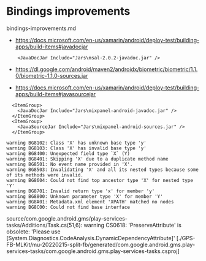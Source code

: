 # Bindings improvements

bindings-improvements.md

* https://docs.microsoft.com/en-us/xamarin/android/deploy-test/building-apps/build-items#javadocjar

```
    <JavaDocJar Include="Jars\msal-2.0.2-javadoc.jar" />
```

*   https://dl.google.com/android/maven2/androidx/biometric/biometric/1.1.0/biometric-1.1.0-sources.jar

*   https://docs.microsoft.com/en-us/xamarin/android/deploy-test/building-apps/build-items#javasourcejar

```
  <ItemGroup>
    <JavaDocJar Include="Jars\mixpanel-android-javadoc.jar" />
  </ItemGroup>
  <ItemGroup>
    <JavaSourceJar Include="Jars\mixpanel-android-sources.jar" />
  </ItemGroup>
```




```
warning BG8102: Class 'X' has unknown base type 'y'
warning BG8103: Class 'X' has invalid base type 'y'
warning BG8400: Unexpected field type `X` (Y)
warning BG8401: Skipping 'X' due to a duplicate method name
warning BG8501: No event name provided in 'X'.
warning BG8503: Invalidating 'X' and all its nested types because some of its methods were invalid.
warning BG8604: Could not find top ancestor type 'X' for nested type 'Y'
warning BG8701: Invalid return type 'x' for member 'y'
warning BG8800: Unknown parameter type 'X' for member 'Y'
warning BG8A01: Metadata.xml element 'XPATH' matched no nodes
warning BG8C00: Could not find base interface
```

source/com.google.android.gms/play-services-tasks/Additions/Task.cs(51,6): warning CS0618: 
'PreserveAttribute' is obsolete: 
'Please use [System.Diagnostics.CodeAnalysis.DynamicDependencyAttribute]' 
[./GPS-FB-MLKit/mu-20220215-split-fb/generated/com.google.android.gms.play-services-tasks/com.google.android.gms.play-services-tasks.csproj]